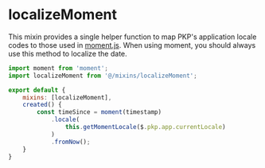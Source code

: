 # localizeMoment

This mixin provides a single helper function to map PKP's application locale codes to those used in [moment.js](https://momentjs.com/). When using moment, you should always use this method to localize the date.

```js
import moment from 'moment';
import localizeMoment from '@/mixins/localizeMoment';

export default {
    mixins: [localizeMoment],
    created() {
        const timeSince = moment(timestamp)
            .locale(
                this.getMomentLocale($.pkp.app.currentLocale)
            )
            .fromNow();
    }
}
```
